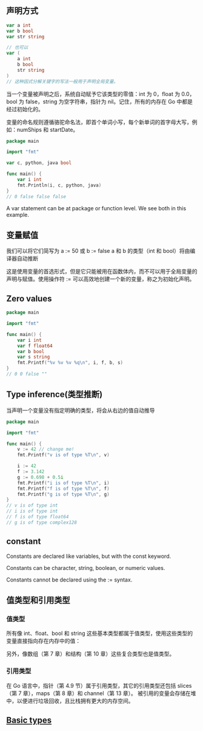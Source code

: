 ## 声明方式
```go
var a int
var b bool
var str string

// 也可以
var (
	a int
	b bool
	str string
)
// 这种因式分解关键字的写法一般用于声明全局变量。
```
当一个变量被声明之后，系统自动赋予它该类型的零值：int 为 0，float 为 0.0，bool 为 false，string 为空字符串，指针为 nil。记住，所有的内存在 Go 中都是经过初始化的。

变量的命名规则遵循骆驼命名法，即首个单词小写，每个新单词的首字母大写，例如：numShips 和 startDate。
```go
package main

import "fmt"

var c, python, java bool

func main() {
	var i int
	fmt.Println(i, c, python, java)
}
// 0 false false false
```
A var statement can be at package or function level. We see both in this example.

## 变量赋值
我们可以将它们简写为 a := 50 或 b := false
a 和 b 的类型（int 和 bool）将由编译器自动推断

这是使用变量的首选形式，但是它只能被用在函数体内，而不可以用于全局变量的声明与赋值。使用操作符 := 可以高效地创建一个新的变量，称之为初始化声明。

## Zero values
```go
package main

import "fmt"

func main() {
	var i int
	var f float64
	var b bool
	var s string
	fmt.Printf("%v %v %v %q\n", i, f, b, s)
}
// 0 0 false ""
```

## Type inference(类型推断)
当声明一个变量没有指定明确的类型，将会从右边的值自动推导
```go
package main

import "fmt"

func main() {
	v := 42 // change me!
	fmt.Printf("v is of type %T\n", v)

	i := 42
	f := 3.142
	g := 0.698 + 0.5i
	fmt.Printf("i is of type %T\n", i)
	fmt.Printf("f is of type %T\n", f)
	fmt.Printf("g is of type %T\n", g)
}
// v is of type int
// i is of type int
// f is of type float64
// g is of type complex128
```

## constant
Constants are declared like variables, but with the const keyword.

Constants can be character, string, boolean, or numeric values.

Constants cannot be declared using the := syntax.

## 值类型和引用类型
### 值类型
所有像 int、float、bool 和 string 这些基本类型都属于值类型，使用这些类型的变量直接指向存在内存中的值：

另外，像数组（第 7 章）和结构（第 10 章）这些复合类型也是值类型。

### 引用类型
在 Go 语言中，指针（第 4.9 节）属于引用类型，其它的引用类型还包括 slices（第 7 章），maps（第 8 章）和 channel（第 13 章）。
被引用的变量会存储在堆中，以便进行垃圾回收，且比栈拥有更大的内存空间。

## [Basic types](https://tour.golang.org/basics/11)



